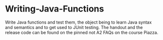 # Writing-Java-Functions
Write Java functions and test them, the object being to learn Java syntax and semantics and to get used to JUnit testing. The handout and the release code can be found on the pinned not A2 FAQs on the course Piazza.
